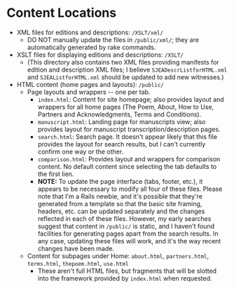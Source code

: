 # Content Locations
* XML files for editions and descriptions: `/XSLT/xml/`
    * DO NOT manually update the files in `/public/xml/`; they are automatically generated by rake commands.
* XSLT files for displaying editions and descriptions: `/XSLT/`
    * (This directory also contains two XML files providing manifests for edition and description XML files; I believe `SJEADescrListforHTML.xml` and `SJEAListforHTML.xml` should be updated to add new witnesses.)
* HTML content (home pages and layouts): `/public/`
    * Page layouts and wrappers -- one per tab.
        * `index.html`: Content for site homepage; also provides layout and wrappers for all home pages (The Poem, About, How to Use, Partners and Acknowledgments, Terms and Conditions).
        * `manuscript.html`: Landing page for manuscripts view; also provides layout for manuscript transcription/description pages.
        * `search.html`: Search page. It doesn't appear likely that this file provides the layout for search results, but I can't currently confirm one way or the other.
        * `comparison.html`: Provides layout and wrappers for comparison content. No default content since selecting the tab defaults to the first lien.
        * **NOTE:** To update the page interface (tabs, footer, etc.), it appears to be necessary to modify all four of these files. Please note that I'm a Rails newbie, and it's possible that they're generated from a template so that the basic site framing, headers, etc. can be updated separately and the changes reflected in each of these files. However, my early searches suggest that content in `/public/` is static, and I haven't found facilities for generating pages apart from the search results. In any case, updating these files will work, and it's the way recent changes have been made.
    * Content for subpages under Home: `about.html`, `partners.html`, `terms.html`, `thepoem.html`, `use.html`
        * These aren't full HTML files, but fragments that will be slotted into the framework provided by `index.html` when requested.
